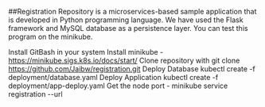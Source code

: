 ##Registration Repository is a microservices-based sample application that is developed in Python programming language. We have used the Flask framework and MySQL database as a persistence layer. You can test this program on the minikube. 

Install GitBash in your system
Install minikube - https://minikube.sigs.k8s.io/docs/start/
Clone repository with git clone https://github.com/Jaibw/registration.git
Deploy Database kubectl create -f deployment/database.yaml 
Deploy Application kubectl create -f deployment/app-deploy.yaml 
Get the node port - minikube service registration --url 
